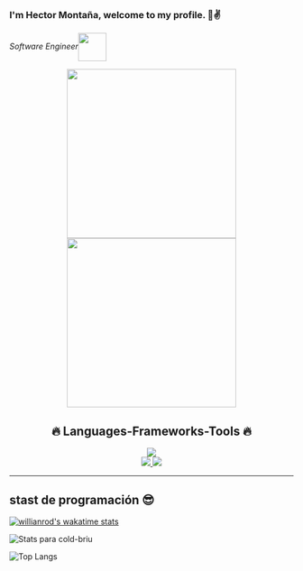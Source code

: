 ### I'm Hector Montaña, welcome to my profile. 👋✌


<p><em>Software Engineer<img src="https://media.giphy.com/media/WUlplcMpOCEmTGBtBW/giphy.gif" width="50" align='center'> 
</em></p>

<div  align='center'>
  <img src="https://i.ibb.co/fk47ssn/Intersect.png" width="300px" /> 
<img src="https://media.giphy.com/media/BHCFcibksBxAV0FDoL/giphy.gif" width="300px" /> 

</div>
<h2 align="center">🔥 Languages-Frameworks-Tools 🔥</h2> 

<p align="center">
  <a href="https://skillicons.dev">
    <img src="https://skillicons.dev/icons?i=git,javascript,ts,css,html,redux,styledcomponents,nextjs,nodejs,tailwind" /><br>
    <img src="https://skillicons.dev/icons?i=mongodb,express,react,threejs,mysql,vscode,blender,linux,github,figma" />
    <img src="https://skillicons.dev/icons?i=postgres,py" />
  </a>
</p>
<hr>


## stast de programación 😎
[![willianrod's wakatime stats](https://github-readme-stats.vercel.app/api/wakatime?username=@riilax&show_icons=&show_icons=true&theme=synthwave)](https://github.com/anuraghazra/github-readme-stats)

![Stats para cold-briu](https://github-readme-stats.vercel.app/api?username=ralexale&show_icons=&show_icons=true&theme=synthwave)

![Top Langs](https://github-readme-stats.vercel.app/api/top-langs/?username=ralexale&show_icons=&show_icons=true&theme=synthwave)


